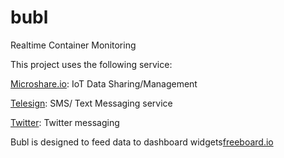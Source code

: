 # bubl
Realtime Container Monitoring

This project uses the following service:

[Microshare.io](https://app.microshare.io): IoT Data Sharing/Management

[Telesign](https://telesign.com): SMS/ Text Messaging service

[Twitter](https://twitter.com): Twitter messaging


Bubl is designed to feed data to dashboard widgets[freeboard.io](http://freeboard.io)


